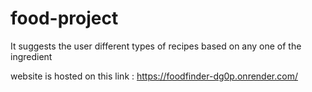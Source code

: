 # food-project
It suggests the user different types of recipes based on any one of the ingredient


website is hosted on this link : https://foodfinder-dg0p.onrender.com/
